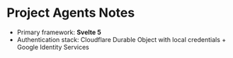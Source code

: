 # Project Agents Notes

- Primary framework: **Svelte 5**
- Authentication stack: Cloudflare Durable Object with local credentials + Google Identity Services
